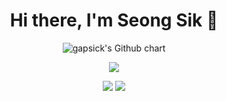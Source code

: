 <h1 align="center">Hi there, I'm Seong Sik 👋</h1>

<!-- GitHub 3D contribution calendar + 레이더 차트 -->
<p align="center">
  <img src="https://ghchart.rshah.org/gapsick" alt="gapsick's Github chart" />
</p>

<p align="center">
  <img src="https://github-profile-summary-cards.vercel.app/api/cards/profile-details?username=Gapsick&theme=github_dark" />
</p>

<p align="center">
  <img src="https://github-profile-summary-cards.vercel.app/api/cards/repos-per-language?username=Gapsick&theme=github_dark" />
  <img src="https://github-profile-summary-cards.vercel.app/api/cards/most-commit-language?username=Gapsick&theme=github_dark" />
</p>

<!-- Optional: WakaTime 통계가 안정화되면 추가 -->
<!--
<p align="center">
  <img src="https://github-readme-stats.vercel.app/api/wakatime?username=gapsicke&theme=tokyonight&layout=compact" />
</p>
-->
